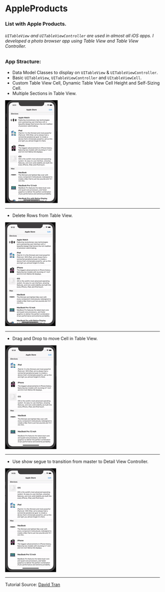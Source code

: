 # AppleProducts

### List with Apple Products.

###### `UITableView` and `UITableViewController` are used in almost all iOS apps. I developed a photo browser app using Table View and Table View Controller.

### App Stracture:

+ Data Model Classes to display on `UITableView` & `UITableViewController`.
+ Basic `UITableView`, `UITableViewController` and `UItableViewCell`.
+ Custom Table View Cell, Dynamic Table View Cell Height and Self-Sizing Cell.
+ Multiple Sections in Table View.

![](gif/TableView.gif)

---

+ Delete Rows from Table View.

![](gif/DeleteRows.gif)

---

+ Drag and Drop to move Cell in Table View.

![](gif/DragAndDrop.gif)

---

+ Use show segue to transition from master to Detail View Controller.

![](gif/ShowSegue.gif)

---

Tutorial Source: [David Tran](https://www.youtube.com/channel/UCvPFGq6luCqAVGiFpzTvkIA)
